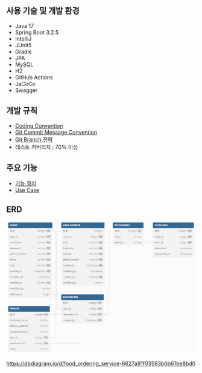 ## 사용 기술 및 개발 환경

- Java 17
- Spring Boot 3.2.5
- IntelliJ
- JUnit5
- Gradle
- JPA
- MySQL
- H2
- GitHub Actions
- JaCoCo
- Swagger

## 개발 규칙

- [Coding Convention](https://github.com/mistyblue0302/food_ordering_service/wiki/Convention#coding-convention)
- [Git Commit Message Convention](https://github.com/mistyblue0302/food_ordering_service/wiki/Convention#commit-message-convention)
- [Git Branch 전략](https://github.com/mistyblue0302/food_ordering_service/wiki/Convention#git-branch-%EC%A0%84%EB%9E%B5)
- 테스트 커버리지 : 70% 이상 

## 주요 기능

- [기능 정리](https://github.com/mistyblue0302/food_ordering_service/wiki)
- [Use Case](https://github.com/mistyblue0302/food_ordering_service/wiki/Use-Case)

## ERD

![img](https://github.com/mistyblue0302/TIL/blob/main/Image/er-diagram.png)

https://dbdiagram.io/d/food_ordering_service-6627a91f03593b6b61be8bd0
